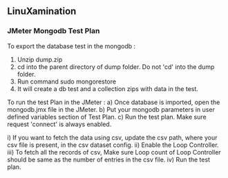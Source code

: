 ## LinuXamination 

### JMeter Mongodb Test Plan

To export the database test in the mongodb :
1) Unzip dump.zip
2) cd into the parent directory of dump folder. Do not 'cd' into the dump folder.
3) Run command
sudo mongorestore
4) It will create a db test and a collection zips with data in the test.

To run the test Plan in the JMeter :
a) Once database is imported, open the mongodb.jmx file in the JMeter.
b) Put your mongodb parameters in user defined variables section of Test Plan.
c) Run the test plan. Make sure request 'connect' is always enabled.

i) If you want to fetch the data using csv, update the csv path, where your csv file is present, in the csv dataset config.
ii) Enable the Loop Controller.
iii) To fetch all the records of csv, Make sure Loop count of Loop Controller should be same as the number of entries in the csv file.
iv) Run the test plan.

